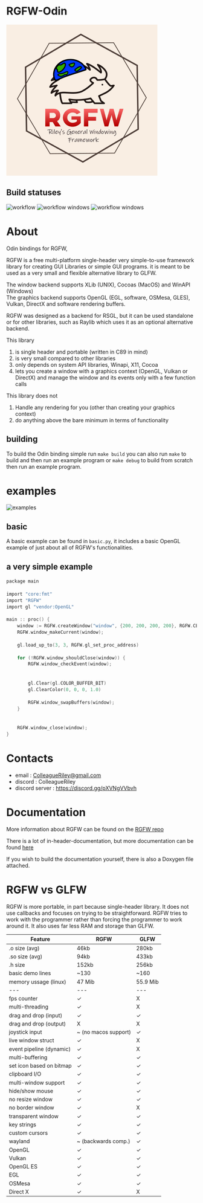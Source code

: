 # RGFW-Odin
![THE RGFW Logo](https://github.com/ColleagueRiley/RGFW/blob/main/logo.png?raw=true)

## Build statuses
![workflow](https://github.com/ColleagueRiley/RGFW-Odin/actions/workflows/linux.yml/badge.svg)
![workflow windows](https://github.com/ColleagueRiley/RGFW-Odin/actions/workflows/windows.yml/badge.svg)
![workflow windows](https://github.com/ColleagueRiley/RGFW-Odin/actions/workflows/macos.yml/badge.svg)

# About
Odin bindings for RGFW, 

RGFW is a free multi-platform single-header very simple-to-use framework library for creating GUI Libraries or simple GUI programs. it is meant to be used as a very small and flexible alternative library to GLFW. 

The window backend supports XLib (UNIX), Cocoas (MacOS) and WinAPI (Windows)\
The graphics backend supports OpenGL (EGL, software, OSMesa, GLES), Vulkan, DirectX and software rendering buffers.

RGFW was designed as a backend for RSGL, but it can be used standalone or for other libraries, such as Raylib which uses it as an optional alternative backend.

This library

1) is single header and portable (written in C89 in mind)
2) is very small compared to other libraries
3) only depends on system API libraries, Winapi, X11, Cocoa
4) lets you create a window with a graphics context (OpenGL, Vulkan or DirectX) and manage the window and its events only with a few function calls 

This library does not

1) Handle any rendering for you (other than creating your graphics context)
2) do anything above the bare minimum in terms of functionality 

## building
To build the Odin binding simple run
`make build`
you can also run `make` to build and then run an example program or `make debug` to build from scratch then run an example program.

# examples
![examples](https://github.com/ColleagueRiley/RGFW/blob/main/screenshot.PNG?raw=true)

## basic 
A basic example can be found in `basic.py`, it includes a basic OpenGL example of just about all of RGFW's functionalities.

## a very simple example
```c
package main

import "core:fmt"
import "RGFW"
import gl "vendor:OpenGL"

main :: proc() {
	window := RGFW.createWindow("window", {200, 200, 200, 200}, RGFW.CENTER);
	RGFW.window_makeCurrent(window);

	gl.load_up_to(3, 3, RGFW.gl_set_proc_address)
	
	for (!RGFW.window_shouldClose(window)) {
		RGFW.window_checkEvent(window);


		gl.Clear(gl.COLOR_BUFFER_BIT)
		gl.ClearColor(0, 0, 0, 1.0)
		
		RGFW.window_swapBuffers(window);
	}


	RGFW.window_close(window);
}
```

# Contacts
- email : ColleagueRiley@gmail.com 
- discord : ColleagueRiley
- discord server : https://discord.gg/pXVNgVVbvh

# Documentation
More information about RGFW can be found on the [RGFW repo](https://RSGL.github.io/RGFW)

There is a lot of in-header-documentation, but more documentation can be found [here](https://RSGL.github.io/RGFW)

If you wish to build the documentation yourself, there is also a Doxygen file attached.


# RGFW vs GLFW
RGFW is more portable, in part because single-header library. It does not use callbacks and focuses on trying to be straightforward. RGFW tries to work with the programmer rather than forcing the programmer to work around it. It also uses far less RAM and storage than GLFW.

| Feature | RGFW | GLFW |
| --- | --- | --- |
| .o size  (avg) | 46kb  | 280kb |
| .so size (avg) | 94kb | 433kb |
| .h size | 152kb  | 256kb |
| basic demo lines | ~130  | ~160 |
| memory ussage (linux) | 47 Mib | 55.9 Mib |
| --- | --- | --- |
| fps counter | ✓  | X |
| multi-threading | ✓  | X |
| drag and drop (input) | ✓  | ✓ |
| drag and drop (output) | X | X |
| joystick input | ~ (no macos support) | ✓ |
| live window struct | ✓  | X |
| event pipeline (dynamic) | ✓  | X |
| multi-buffering | ✓  | ✓ |
| set icon based on bitmap | ✓  | ✓ |
| clipboard I/O | ✓  | ✓ |
| multi-window support | ✓  | ✓ |
| hide/show mouse | ✓  | ✓ |
| no resize window | ✓  | ✓ |
| no border window | ✓  | X |
| transparent window | ✓  | ✓ |
| key strings | ✓  | ✓ |
| custom cursors | ✓  | ✓ |
| wayland | ~ (backwards comp.)  | ✓ |
| OpenGL | ✓  | ✓ |
| Vulkan | ✓  | ✓ |
| OpenGL ES | ✓  | ✓ |
| EGL | ✓  | ✓ |
| OSMesa | ✓  | ✓ |
| Direct X | ✓  | X |